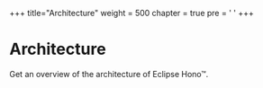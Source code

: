+++
title="Architecture"
weight = 500
chapter = true
pre = '<i class="fas fa-landmark"></i> '
+++

# Architecture

Get an overview of the architecture of Eclipse Hono&trade;.
